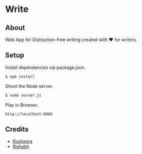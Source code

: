 Write
=====

About
-----

Web App for Distraction-free writing created with ♥ for writers.

Setup
-----

Install dependencies via package.json.

```bash
$ npm install
```

Shoot the Node server.

```bash
$ node server.js
```

Play in Browser.

```text
http://localhost:8080
```

Credits
-------

- [Kushagra](http://twitter.com/solitarydesigns)
- [Rishabh](http://twitter.com/_rishabhp)
